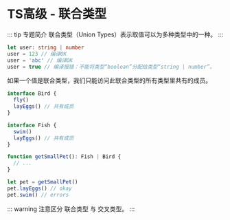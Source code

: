 # TS高级 - 联合类型

::: tip 专题简介
联合类型（Union Types）表示取值可以为多种类型中的一种。
:::

```ts
let user: string | number
user = 123 // 编译OK
user = 'abc' // 编译OK
user = true // 编译报错：不能将类型“boolean”分配给类型“string | number”。
```

如果一个值是联合类型，我们只能访问此联合类型的所有类型里共有的成员。

```ts
interface Bird {
  fly()
  layEggs() // 共有成员
}

interface Fish {
  swim()
  layEggs() // 共有成员
}

function getSmallPet(): Fish | Bird {
  // ...
}

let pet = getSmallPet()
pet.layEggs() // okay
pet.swim() // errors
```

::: warning 注意区分
联合类型 与 交叉类型。
:::
